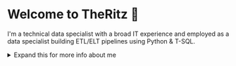 # Welcome to TheRitz 👋 

I'm a technical data specialist with a broad IT experience and employed as a data specialist building ETL/ELT pipelines using Python & T-SQL.

<details>
<summary>
  Expand this for more info about me
</summary>

## Quick overview

### Work activities 

I do Open Source. In fact, I do Open Source so much, that 95% of my work on
GitHub is free and open to everyone. I am really passionate about doing web
development, it is in my opinion the best combination of logical programming and
(sometimes) beautiful design.

### Personal activities 👀

I’m interested in datasci, astronomy, all kinds of cycling, the great outdoors, (digital & analog) photography, Eurorack, listening to music (digital & analog ^_^ ).

## My skills 📜

### Data Science/Analysis & Engineering

- Python
- T-SQL
- PostgreSQL
- Azure DevOps
- Powershell
- Machine Learning
- GDPR & BIO

### Competences
- Solving complex problems
- Documentation
- Standardisation of processes 
- Finding the right people
- Motivating a team
- Creativity

### Other IT-related
- Identity Access Management:
	* Quest One Identity
	* SCIM connectors
	* T-SQL
	* RBAC, CRUD processes
	* Reporting
	* Handling audits
	* Role- and Application Management
	* Red Hat Directory Server/ LDAP
	* Business Analysis
- Project management
- Storage Management
- Business Continuity Management
- Windows Server OS
- Linux OS
- MacOS
- Storage Management (Dell EMC)

### Languages 🌐

| Language      | Proficiency                                                               |
| ------------- | ------------------------------------------------------------------------- |
| English | C2                  |
| German        | B2 |
| French | B1
| Dutch         | Native language                                                      |

## What I'm currently working on 🌱

- Data pipeline orchestration
- Upping my Python & T-SQL programming skills
- Privacy and security legislation

<!---
theritz/theritz is a ✨ special ✨ repository because its `README.md` (this file) appears on your GitHub profile.
You can click the Preview link to take a look at your changes.
--->
